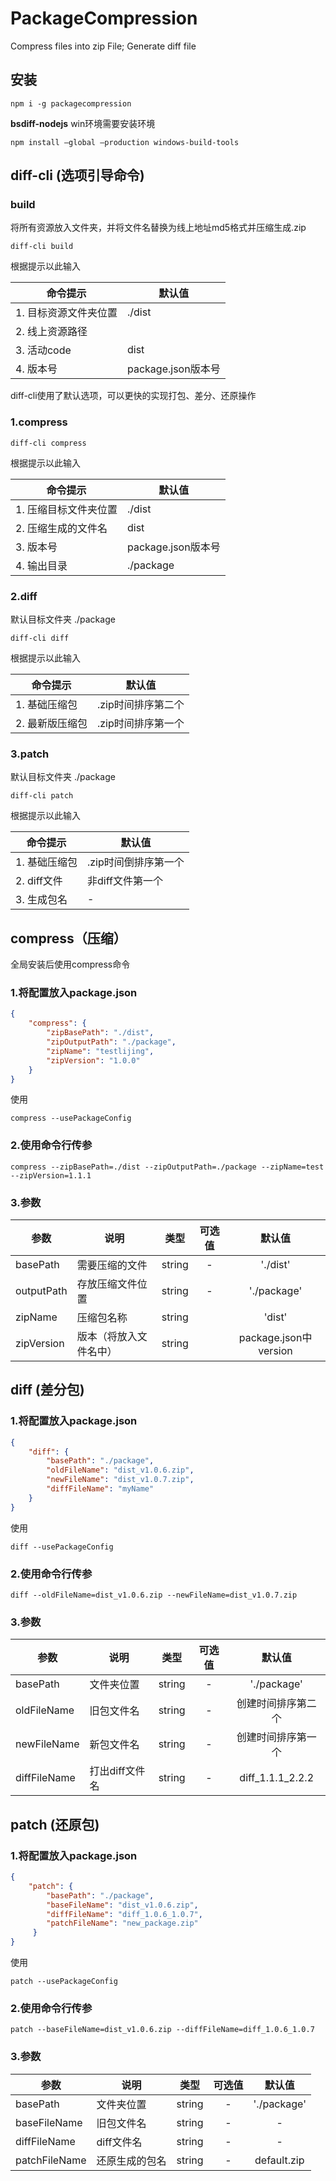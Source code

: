 # PackageCompression
Compress files into zip File;  Generate diff file 



## 安装

```
npm i -g packagecompression
```



**bsdiff-nodejs**   win环境需要安装环境

```
npm install –global –production windows-build-tools
```



## diff-cli (选项引导命令)

### build

将所有资源放入文件夹，并将文件名替换为线上地址md5格式并压缩生成.zip

```
diff-cli build
```

根据提示以此输入

| 命令提示              | 默认值             |
| --------------------- | ------------------ |
| 1. 目标资源文件夹位置 | ./dist             |
| 2. 线上资源路径       |                    |
| 3. 活动code           | dist               |
| 4. 版本号             | package.json版本号 |







diff-cli使用了默认选项，可以更快的实现打包、差分、还原操作

### 1.compress

```
diff-cli compress
```

根据提示以此输入

| 命令提示              | 默认值             |
| --------------------- | ------------------ |
| 1. 压缩目标文件夹位置 | ./dist             |
| 2. 压缩生成的文件名   | dist               |
| 3. 版本号             | package.json版本号 |
| 4. 输出目录           | ./package          |



### 2.diff

默认目标文件夹 ./package

```
diff-cli diff
```

根据提示以此输入

| 命令提示        | 默认值             |
| --------------- | ------------------ |
| 1. 基础压缩包   | .zip时间排序第二个 |
| 2. 最新版压缩包 | .zip时间排序第一个 |



### 3.patch

默认目标文件夹 ./package

```
diff-cli patch
```

根据提示以此输入

| 命令提示      | 默认值               |
| ------------- | -------------------- |
| 1. 基础压缩包 | .zip时间倒排序第一个 |
| 2. diff文件   | 非diff文件第一个     |
| 3. 生成包名   | -                    |





## compress（压缩）

全局安装后使用compress命令

### 1.将配置放入package.json

```json
{
    "compress": {
        "zipBasePath": "./dist",
        "zipOutputPath": "./package",
        "zipName": "testlijing",
        "zipVersion": "1.0.0"
  	}
}
```

使用

```shell
compress --usePackageConfig
```

### 2.使用命令行传参

```shell
compress --zipBasePath=./dist --zipOutputPath=./package --zipName=test --zipVersion=1.1.1
```

### 3.参数

| 参数       | 说明                   | 类型   | 可选值 |        默认值         |
| ---------- | ---------------------- | ------ | :----: | :-------------------: |
| basePath   | 需要压缩的文件         | string |   -    |       './dist'        |
| outputPath | 存放压缩文件位置       | string |   -    |      './package'      |
| zipName    | 压缩包名称             | string |        |        'dist'         |
| zipVersion    | 版本（将放入文件名中） | string |        | package.json中version |



## diff (差分包)

### 1.将配置放入package.json

```json
{
    "diff": {
        "basePath": "./package",
        "oldFileName": "dist_v1.0.6.zip",
        "newFileName": "dist_v1.0.7.zip",
        "diffFileName": "myName"
  	}
}
```

使用

```shell
diff --usePackageConfig
```

### 2.使用命令行传参

```shell
diff --oldFileName=dist_v1.0.6.zip --newFileName=dist_v1.0.7.zip
```

### 3.参数

| 参数         | 说明           | 类型   | 可选值 |       默认值       |
| ------------ | -------------- | ------ | :----: | :----------------: |
| basePath     | 文件夹位置     | string |   -    |    './package'     |
| oldFileName  | 旧包文件名     | string |   -    | 创建时间排序第二个 |
| newFileName  | 新包文件名     | string |   -    | 创建时间排序第一个 |
| diffFileName | 打出diff文件名 | string |   -    |  diff_1.1.1_2.2.2  |





## patch (还原包)

### 1.将配置放入package.json

```json
{
    "patch": {
        "basePath": "./package",
        "baseFileName": "dist_v1.0.6.zip",
        "diffFileName": "diff_1.0.6_1.0.7",
        "patchFileName": "new_package.zip"
     }
}
```

使用

```shell
patch --usePackageConfig
```

### 2.使用命令行传参

```shell
patch --baseFileName=dist_v1.0.6.zip --diffFileName=diff_1.0.6_1.0.7
```

### 3.参数

| 参数          | 说明           | 类型   | 可选值 |   默认值    |
| ------------- | -------------- | ------ | :----: | :---------: |
| basePath      | 文件夹位置     | string |   -    | './package' |
| baseFileName  | 旧包文件名     | string |   -    |      -      |
| diffFileName  | diff文件名     | string |   -    |      -      |
| patchFileName | 还原生成的包名 | string |   -    | default.zip |


